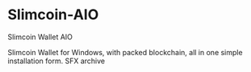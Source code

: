 # Slimcoin-AIO
Slimcoin Wallet AIO

Slimcoin Wallet for Windows, with packed blockchain, all in one simple installation form.
SFX archive
